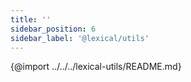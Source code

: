 ```yaml
---
title: ''
sidebar_position: 6
sidebar_label: '@lexical/utils'
---
```


{@import ../../../lexical-utils/README.md}

